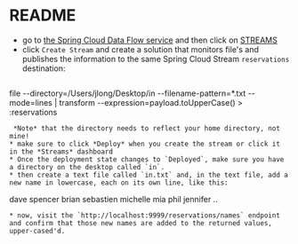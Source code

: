 # README

* go to [the Spring Cloud Data Flow service](http://localhost:9393/dashboard)  and then click on [STREAMS](http://localhost:9393/dashboard/index.html#/streams/definitions)
* click `Create Stream` and create a solution that monitors file's and publishes the information to the same Spring Cloud Stream `reservations` destination:
  ```
file --directory=/Users/jlong/Desktop/in --filename-pattern=*.txt --mode=lines | transform --expression=payload.toUpperCase() > :reservations
```
 *Note* that the directory needs to reflect your home directory, not mine!
* make sure to click *Deploy* when you create the stream or click it in the *Streams* dashboard
* Once the deployment state changes to `Deployed`, make sure you have a directory on the desktop called `in`.
* then create a text file called `in.txt` and, in the text file, add a new name in lowercase, each on its own line, like this:
 ```
dave
spencer
brian
sebastien
michelle
mia
phil
jennifer
..
 ```
* now, visit the `http://localhost:9999/reservations/names` endpoint and confirm that those new names are added to the returned values, upper-cased'd.
